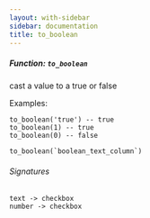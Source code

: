 ```yaml
---
layout: with-sidebar
sidebar: documentation
title: to_boolean
---
```


##### Function: `to_boolean`
cast a value to a true or false

  Examples:

    to_boolean('true') -- true
    to_boolean(1) -- true
    to_boolean(0) -- false

    to_boolean(`boolean_text_column`)

###### Signatures
    text -> checkbox
    number -> checkbox

